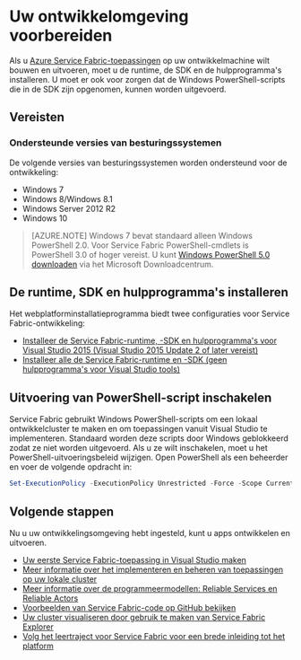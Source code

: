 <properties
   pageTitle="Uw ontwikkelomgeving instellen | Microsoft Azure"
   description="Installeer de runtime, SDK en hulpprogramma's en maak een lokaal ontwikkelcluster. Zodra u dit hebt gedaan, kunt u toepassingen bouwen."
   services="service-fabric"
   documentationCenter=".net"
   authors="rwike77"
   manager="timlt"
   editor=""/>

<tags
   ms.service="service-fabric"
   ms.devlang="dotNet"
   ms.topic="get-started-article"
   ms.tgt_pltfrm="NA"
   ms.workload="NA"
   ms.date="09/13/2016"
   ms.author="ryanwi"/>

# Uw ontwikkelomgeving voorbereiden
 Als u [Azure Service Fabric-toepassingen][1] op uw ontwikkelmachine wilt bouwen en uitvoeren, moet u de runtime, de SDK en de hulpprogramma's installeren. U moet er ook voor zorgen dat de Windows PowerShell-scripts die in de SDK zijn opgenomen, kunnen worden uitgevoerd.

## Vereisten
### Ondersteunde versies van besturingssystemen
De volgende versies van besturingssystemen worden ondersteund voor de ontwikkeling:

- Windows 7
- Windows 8/Windows 8.1
- Windows Server 2012 R2
- Windows 10

>[AZURE.NOTE] Windows 7 bevat standaard alleen Windows PowerShell 2.0. Voor Service Fabric PowerShell-cmdlets is PowerShell 3.0 of hoger vereist. U kunt [Windows PowerShell 5.0 downloaden][powershell5-download] via het Microsoft Downloadcentrum.

## De runtime, SDK en hulpprogramma's installeren

Het webplatforminstallatieprogramma biedt twee configuraties voor Service Fabric-ontwikkeling:

- [Installeer de Service Fabric-runtime, -SDK en hulpprogramma's voor Visual Studio 2015 (Visual Studio 2015 Update 2 of later vereist)][full-bundle-vs2015]
- [Installeer alle de Service Fabric-runtime en -SDK (geen hulpprogramma's voor Visual Studio tools)][core-sdk]

## Uitvoering van PowerShell-script inschakelen

Service Fabric gebruikt Windows PowerShell-scripts om een lokaal ontwikkelcluster te maken en om toepassingen vanuit Visual Studio te implementeren. Standaard worden deze scripts door Windows geblokkeerd zodat ze niet worden uitgevoerd. Als u ze wilt inschakelen, moet u het PowerShell-uitvoeringsbeleid wijzigen. Open PowerShell als een beheerder en voer de volgende opdracht in:

```powershell
Set-ExecutionPolicy -ExecutionPolicy Unrestricted -Force -Scope CurrentUser
```

## Volgende stappen
Nu u uw ontwikkelingsomgeving hebt ingesteld, kunt u apps ontwikkelen en uitvoeren.

- [Uw eerste Service Fabric-toepassing in Visual Studio maken](service-fabric-create-your-first-application-in-visual-studio.md)
- [Meer informatie over het implementeren en beheren van toepassingen op uw lokale cluster](service-fabric-get-started-with-a-local-cluster.md)
- [Meer informatie over de programmeermodellen: Reliable Services en Reliable Actors](service-fabric-choose-framework.md)
- [Voorbeelden van Service Fabric-code op GitHub bekijken](https://aka.ms/servicefabricsamples)
- [Uw cluster visualiseren door gebruik te maken van Service Fabric Explorer](service-fabric-visualizing-your-cluster.md)
- [Volg het leertraject voor Service Fabric voor een brede inleiding tot het platform](https://azure.microsoft.com/documentation/learning-paths/service-fabric/)

[1]: http://azure.microsoft.com/en-us/campaigns/service-fabric/ "Service Fabric-campagnepagina"
[2]: http://go.microsoft.com/fwlink/?LinkId=517106 "VS RC"
[full-bundle-vs2015]:http://www.microsoft.com/web/handlers/webpi.ashx?command=getinstallerredirect&appid=MicrosoftAzure-ServiceFabric-VS2015 "VS 2015 WebPI-koppeling"
[full-bundle-dev15]:http://www.microsoft.com/web/handlers/webpi.ashx?command=getinstallerredirect&appid=MicrosoftAzure-ServiceFabric-Dev15 "Dev15 WebPI-koppeling"
[core-sdk]:http://www.microsoft.com/web/handlers/webpi.ashx?command=getinstallerredirect&appid=MicrosoftAzure-ServiceFabric-CoreSDK "Core SDK WebPI-koppeling"
[powershell5-download]:https://www.microsoft.com/en-us/download/details.aspx?id=50395



<!--HONumber=sep16_HO2-->


